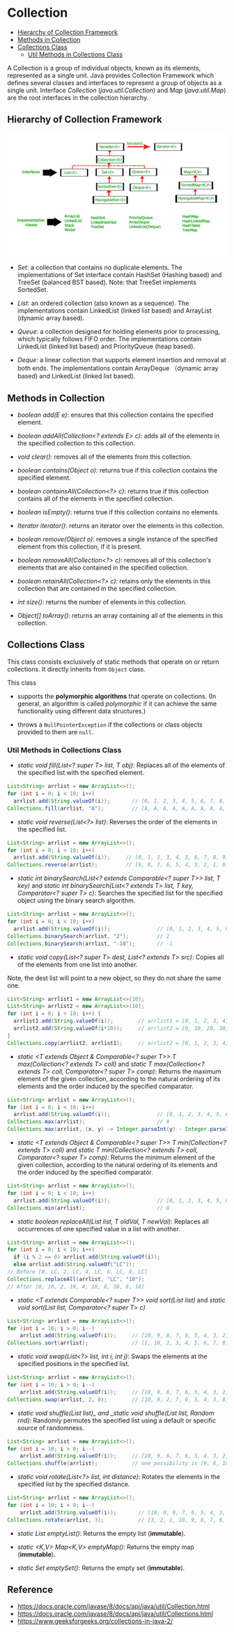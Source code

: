 # Collection

<!-- MarkdownTOC -->

- [Hierarchy of Collection Framework](#hierarchy-of-collection-framework)
- [Methods in Collection](#methods-in-collection)
- [Collections Class](#collections-class)
  - [Util Methods in Collections Class](#util-ethods-in-collections-class)

<!-- /MarkdownTOC -->

A Collection is a group of individual objects, known as its elements, represented as a single unit. Java provides Collection Framework which defines several classes and interfaces to represent a group of objects as a single unit. Interface *Collection* (_java.util.Collection_) and *Map* (_java.util.Map_) are the root interfaces in the collection hierarchy.

## Hierarchy of Collection Framework

![Java collection 1](../../images/java-collection.jpg)

- *Set*: a collection that contains no duplicate elements. The implementations of Set interface contain HashSet (Hashing based) and TreeSet (balanced BST based). 
Note: that TreeSet implements SortedSet.

- *List*: an ordered collection (also known as a sequence). The implementations contain LinkedList (linked list based) and ArrayList (dynamic array based).

- *Queue*: a collection designed for holding elements prior to processing, which typically follows FIFO order. The implementations contain LinkedList (linked list based) and PriorityQueue (heap based).

- *Deque*: a linear collection that supports element insertion and removal at both ends. The implementations contain ArrayDeque （dynamic array based) and LinkedList (linked list based).

## Methods in Collection

- _boolean add(E e)_: ensures that this collection contains the specified element.

- _boolean addAll(Collection<? extends E> c)_: adds all of the elements in the specified collection to this collection.

- _void	clear()_: removes all of the elements from this collection.

- _boolean contains(Object o)_: returns true if this collection contains the specified element.

- _boolean containsAll(Collection<?> c)_: returns true if this collection contains all of the elements in the specified collection.

- _boolean isEmpty()_: returns true if this collection contains no elements.

- _Iterator<E> iterator()_: returns an iterator over the elements in this collection.

- _boolean remove(Object o)_: removes a single instance of the specified element from this collection, if it is present.

- _boolean removeAll(Collection<?> c)_: removes all of this collection's elements that are also contained in the specified collection.

- _boolean retainAll(Collection<?> c)_: retains only the elements in this collection that are contained in the specified collection.

- _int size()_: returns the number of elements in this collection.

- _Object[]	toArray()_: returns an array containing all of the elements in this collection.

## Collections Class

This class consists exclusively of static methods that operate on or return collections. It directly inherits from `Object` class.

This class

- supports the **polymorphic algorithms** that operate on collections. (In general, an algorithm is called _polymorphic_ if it can achieve the same functionality using different data structures.)

- throws a `NullPointerException` if the collections or class objects provided to them are `null`.

### Util Methods in Collections Class

- _static <T> void fill(List<? super T> list, T obj)_: Replaces all of the elements of the specified list with the specified element.

```java
List<String> arrlist = new ArrayList<>();
for (int i = 0; i < 10; i++)
  arrlist.add(String.valueOf(i));       // [0, 1, 2, 3, 4, 5, 6, 7, 8, 9]
Collections.fill(arrlist, "A");         // [A, A, A, A, A, A, A, A, A, A]
```

- _static void reverse(List<?> list)_: Reverses the order of the elements in the specified list.

```java
List<String> arrlist = new ArrayList<>();
for (int i = 0; i < 10; i++)
  arrlist.add(String.valueOf(i));     // [0, 1, 2, 3, 4, 5, 6, 7, 8, 9]
Collections.reverse(arrlist);         // [9, 8, 7, 6, 5, 4, 3, 2, 1, 0] 
```

- _static <T> int	binarySearch(List<? extends Comparable<? super T>> list, T key)_ and _static <T> int	binarySearch(List<? extends T> list, T key, Comparator<? super T> c)_: Searches the specified list for the specified object using the binary search algorithm.

```java
List<String> arrlist = new ArrayList<>();
for (int i = 0; i < 10; i++)
  arrlist.add(String.valueOf(i));               // [0, 1, 2, 3, 4, 5, 6, 7, 8, 9]
Collections.binarySearch(arrlist, "2");         // 2
Collections.binarySearch(arrlist, "-10");       // -1
```

- _static <T> void copy(List<? super T> dest, List<? extends T> src)_: Copies all of the elements from one list into another.

Note, the dest list will point to a new object, so they do not share the same one.

```java
List<String> arrlist1 = new ArrayList<>(10);
List<String> arrlist2 = new ArrayList<>(10);
for (int i = 0; i < 10; i++) {
  arrlist1.add(String.valueOf(i));        // arrlist1 = [0, 1, 2, 3, 4, 5, 6, 7, 8, 9]
  arrlist2.add(String.valueOf(i*10));     // arrlist2 = [0, 10, 20, 30, 40, 50, 60, 70, 80, 90]
}
Collections.copy(arrlist2, arrlist1);     // arrlist2 = [0, 1, 2, 3, 4, 5, 6, 7, 8, 9] 
```

- _static <T extends Object & Comparable<? super T>> T max(Collection<? extends T> coll)_ and _static <T> T	max(Collection<? extends T> coll, Comparator<? super T> comp)_: Returns the maximum element of the given collection, according to the natural ordering of its elements and the order induced by the specified comparator.

```java
List<String> arrlist = new ArrayList<>();
for (int i = 0; i < 10; i++)
  arrlist.add(String.valueOf(i));               // [0, 1, 2, 3, 4, 5, 6, 7, 8, 9]
Collections.max(arrlist);                       // 9
Collections.max(arrlist, (x, y) -> Integer.parseInt(y) - Integer.parseInt(x));  // 0
```

- _static <T extends Object & Comparable<? super T>> T min(Collection<? extends T> coll)_ and _static <T> T	min(Collection<? extends T> coll, Comparator<? super T> comp)_: Returns the minimum element of the given collection, according to the natural ordering of its elements and the order induced by the specified comparator.

```java
List<String> arrlist = new ArrayList<>();
for (int i = 0; i < 10; i++)
  arrlist.add(String.valueOf(i));               // [0, 1, 2, 3, 4, 5, 6, 7, 8, 9]
Collections.min(arrlist);                       // 0
```

- _static <T> boolean	replaceAll(List<T> list, T oldVal, T newVal)_: Replaces all occurrences of one specified value in a list with another.

```java
List<String> arrlist = new ArrayList<>();
for (int i = 0; i < 10; i++)
  if (i % 2 == 0) arrlist.add(String.valueOf(i));
  else arrlist.add(String.valueOf("LC"));
// Before [0, LC, 2, LC, 4, LC, 6, LC, 8, LC]
Collections.replaceAll(arrlist, "LC", "10");
// After [0, 10, 2, 10, 4, 10, 6, 10, 8, 10]
```

- _static <T extends Comparable<? super T>> void sort(List<T> list)_ and _static <T> void	sort(List<T> list, Comparator<? super T> c)_

```java
List<String> arrlist = new ArrayList<>();
for (int i = 10; i > 0; i--)
    arrlist.add(String.valueOf(i));     // [10, 9, 8, 7, 6, 5, 4, 3, 2, 1]
Collections.sort(arrlist);              // [1, 10, 2, 3, 4, 5, 6, 7, 8, 9]
```

- _static void swap(List<?> list, int i, int j)_: Swaps the elements at the specified positions in the specified list.

```java
List<String> arrlist = new ArrayList<>();
for (int i = 10; i > 0; i--)
    arrlist.add(String.valueOf(i));     // [10, 9, 8, 7, 6, 5, 4, 3, 2, 1]
Collections.swap(arrlist, 2, 8);        // [10, 9, 2, 7, 6, 5, 4, 3, 8, 1]
```

- _static void shuffle(List<?> list)_ and _static void shuffle(List<?> list, Random rnd)_: Randomly permutes the specified list using a default or specific source of randomness.

```java
List<String> arrlist = new ArrayList<>();
for (int i = 10; i > 0; i--)
    arrlist.add(String.valueOf(i));     // [10, 9, 8, 7, 6, 5, 4, 3, 2, 1]
Collections.shuffle(arrlist);           // one possibility is [9, 6, 10, 2, 8, 4, 1, 3, 7, 5]
```

- _static void rotate(List<?> list, int distance)_: Rotates the elements in the specified list by the specified distance.

```java
List<String> arrlist = new ArrayList<>();
for (int i = 10; i > 0; i--)
    arrlist.add(String.valueOf(i));       // [10, 9, 8, 7, 6, 5, 4, 3, 2, 1]
Collections.rotate(arrlist, 3);           // [3, 2, 1, 10, 9, 8, 7, 6, 5, 4]
```

- _static <T> List<T>	emptyList()_: Returns the empty list (**immutable**).

- _static <K,V> Map<K,V> emptyMap()_: Returns the empty map (**immutable**).

- _static <T> Set<T> emptySet()_: Returns the empty set (**immutable**).

## Reference 

- <https://docs.oracle.com/javase/8/docs/api/java/util/Collection.html>
- <https://docs.oracle.com/javase/8/docs/api/java/util/Collections.html>
- <https://www.geeksforgeeks.org/collections-in-java-2/>

